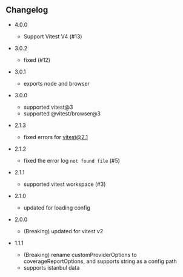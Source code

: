 ## Changelog

- 4.0.0
    - Support Vitest V4 (#13)

- 3.0.2
    - fixed (#12)

- 3.0.1
    - exports node and browser

- 3.0.0
    - supported vitest@3
    - supported @vitest/browser@3

- 2.1.3
    - fixed errors for vitest@2.1

- 2.1.2
    - fixed the error log `not found file` (#5)

- 2.1.1
    - supported vitest workspace (#3)

- 2.1.0
    - updated for loading config

- 2.0.0
    - (Breaking) updated for vitest v2

- 1.1.1
    - (Breaking) rename customProviderOptions to coverageReportOptions, and supports string as a config path
    - supports istanbul data